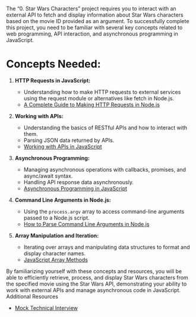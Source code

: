 The “0. Star Wars Characters” project requires you to interact with an external API to fetch and display
information about Star Wars characters based on the movie ID provided as an argument. To successfully
complete this project, you need to be familiar with several key concepts related to web programming, API
interaction, and asynchronous programming in JavaScript.

# Concepts Needed:

1. **HTTP Requests in JavaScript:**

    - Understanding how to make HTTP requests to external services using the request module or alternatives like fetch in Node.js.
    - [A Complete Guide to Making HTTP Requests in Node.js]()

2. **Working with APIs:**

    - Understanding the basics of RESTful APIs and how to interact with them.
    - Parsing JSON data returned by APIs.
    - [Working with APIs in JavaScript]()

3. **Asynchronous Programming:**

    - Managing asynchronous operations with callbacks, promises, and async/await syntax.
    - Handling API response data asynchronously.
    - [Asynchronous Programming in JavaScript]()

4. **Command Line Arguments in Node.js:**

    - Using the `process.argv` array to access command-line arguments passed to a Node.js script.
    - [How to Parse Command Line Arguments in Node.js]()

5. **Array Manipulation and Iteration:**

    - Iterating over arrays and manipulating data structures to format and display character names.
    - [JavaScript Array Methods]()

By familiarizing yourself with these concepts and resources, you will be able to efficiently retrieve, process,
and display Star Wars characters from the specified movie using the Star Wars API, demonstrating your
ability to work with external APIs and manage asynchronous code in JavaScript.
Additional Resources
- [Mock Technical Interview]()
